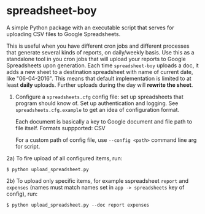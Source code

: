 # spreadsheet-boy
A simple Python package with an executable script that serves for uploading CSV files
to Google Spreadsheets. 

This is useful when you have different cron jobs and different processes that generate several kinds of reports, on daily/weekly basis. Use this as a standalone tool in you cron jobs that will upload your reports to Google Spreadsheets upon generation. Each time `spreadsheet-boy` uploads a doc, it adds a new sheet to a destination spreadsheet with name of current date, like "06-04-2016". This means that default implementation is limited to at least **daily** uploads. Further uploads during the day will **rewrite the sheet**. 

1) Configure a `spreadsheets.cfg` config file: set up spreadsheets that program should know of.
   Set up authentication and logging. See `spreadsheets.cfg.example` to get an idea of configuration format.
   
   Each document is basically a key to Google document and file path to file itself. Formats suppported: CSV
   
   For a custom path of config file, use `--config <path>` command line arg for script.
   
2a) To fire upload of all configured items, run: 

    $ python upload_spreadsheet.py

2b) To upload only specific items, for example sspreadsheet `report` and `expenses` (names must match names set in `app -> spreadsheets` key of config), run:

    $ python upload_spreadsheet.py --doc report expenses
